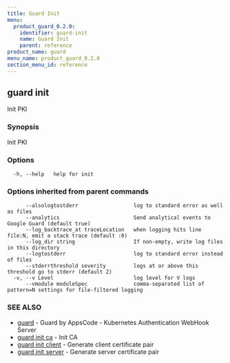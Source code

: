 ```yaml
---
title: Guard Init
menu:
  product_guard_0.2.0:
    identifier: guard-init
    name: Guard Init
    parent: reference
product_name: guard
menu_name: product_guard_0.2.0
section_menu_id: reference
---
```


## guard init

Init PKI

### Synopsis

Init PKI

### Options

```
  -h, --help   help for init
```

### Options inherited from parent commands

```
      --alsologtostderr                  log to standard error as well as files
      --analytics                        Send analytical events to Google Guard (default true)
      --log_backtrace_at traceLocation   when logging hits line file:N, emit a stack trace (default :0)
      --log_dir string                   If non-empty, write log files in this directory
      --logtostderr                      log to standard error instead of files
      --stderrthreshold severity         logs at or above this threshold go to stderr (default 2)
  -v, --v Level                          log level for V logs
      --vmodule moduleSpec               comma-separated list of pattern=N settings for file-filtered logging
```

### SEE ALSO

* [guard](/products/guard/0.2.0/reference/guard)	 - Guard by AppsCode - Kubernetes Authentication WebHook Server
* [guard init ca](/products/guard/0.2.0/reference/guard_init_ca)	 - Init CA
* [guard init client](/products/guard/0.2.0/reference/guard_init_client)	 - Generate client certificate pair
* [guard init server](/products/guard/0.2.0/reference/guard_init_server)	 - Generate server certificate pair

